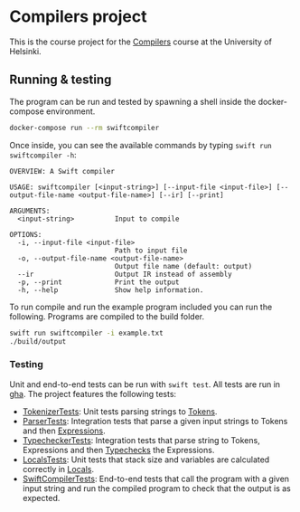 # Compilers project
This is the course project for the [Compilers](https://hy-compilers.github.io/spring-2024/) course at the University of Helsinki.

## Running & testing
The program can be run and tested by spawning a shell inside the docker-compose environment.
```bash
docker-compose run --rm swiftcompiler
```

Once inside, you can see the available commands by typing `swift run swiftcompiler -h`:
```
OVERVIEW: A Swift compiler

USAGE: swiftcompiler [<input-string>] [--input-file <input-file>] [--output-file-name <output-file-name>] [--ir] [--print]

ARGUMENTS:
  <input-string>          Input to compile

OPTIONS:
  -i, --input-file <input-file>
                          Path to input file
  -o, --output-file-name <output-file-name>
                          Output file name (default: output)
  --ir                    Output IR instead of assembly
  -p, --print             Print the output
  -h, --help              Show help information.
```

To run compile and run the example program included you can run the following. Programs are compiled to the build folder.
```bash
swift run swiftcompiler -i example.txt
./build/output
```

### Testing
Unit and end-to-end tests can be run with `swift test`. All tests are run in [gha](https://github.com/JuanitoSebastian/compilers-project/actions/workflows/swift.yml). The project features the following tests:
- [TokenizerTests](https://github.com/JuanitoSebastian/compilers-project/blob/main/Sources/Tests/TokenizerTests.swift): Unit tests parsing strings to [Tokens](https://github.com/JuanitoSebastian/compilers-project/blob/main/Sources/Models/Tokens/Token.swift).
- [ParserTests](https://github.com/JuanitoSebastian/compilers-project/blob/main/Sources/Tests/ParserTests.swift): Integration tests that parse a given input strings to Tokens and then [Expressions](https://github.com/JuanitoSebastian/compilers-project/blob/main/Sources/Models/Expressions/Expression.swift).
- [TypecheckerTests](https://github.com/JuanitoSebastian/compilers-project/blob/main/Sources/Tests/TypecheckerTests.swift): Integration tests that parse string to Tokens, Expressions and then [Typechecks](https://github.com/JuanitoSebastian/compilers-project/blob/main/Sources/Services/Typechecker.swift) the Expressions.
- [LocalsTests](https://github.com/JuanitoSebastian/compilers-project/blob/main/Sources/Tests/LocalsTests.swift): Unit tests that stack size and variables are calculated correctly in [Locals](https://github.com/JuanitoSebastian/compilers-project/blob/main/Sources/Services/Locals.swift).
- [SwiftCompilerTests](https://github.com/JuanitoSebastian/compilers-project/blob/main/Sources/Tests/SwiftCompilerTests.swift): End-to-end tests that call the program with a given input string and run the compiled program to check that the output is as expected.